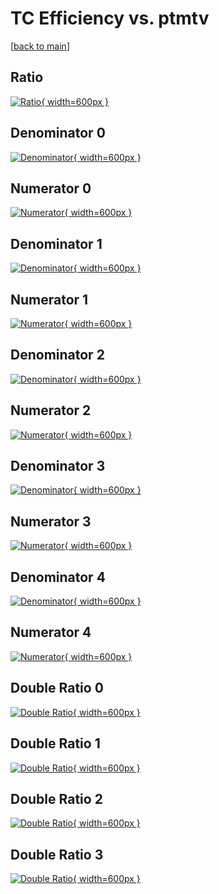 # TC Efficiency vs. ptmtv

[[back to main](./)]



## Ratio

[![Ratio](../mtv/var/TC_vtr_321_-1_eff_ptmtv.png){ width=600px }](../mtv/var/TC_vtr_321_-1_eff_ptmtv.pdf)

## Denominator 0

[![Denominator](../mtv/den/TC_vtr_321_-1_eff_ptmtv_den0.png){ width=600px }](../mtv/den/TC_vtr_321_-1_eff_ptmtv_den0.pdf)

## Numerator 0

[![Numerator](../mtv/num/TC_vtr_321_-1_eff_ptmtv_num0.png){ width=600px }](../mtv/num/TC_vtr_321_-1_eff_ptmtv_num0.pdf)

## Denominator 1

[![Denominator](../mtv/den/TC_vtr_321_-1_eff_ptmtv_den1.png){ width=600px }](../mtv/den/TC_vtr_321_-1_eff_ptmtv_den1.pdf)

## Numerator 1

[![Numerator](../mtv/num/TC_vtr_321_-1_eff_ptmtv_num1.png){ width=600px }](../mtv/num/TC_vtr_321_-1_eff_ptmtv_num1.pdf)

## Denominator 2

[![Denominator](../mtv/den/TC_vtr_321_-1_eff_ptmtv_den2.png){ width=600px }](../mtv/den/TC_vtr_321_-1_eff_ptmtv_den2.pdf)

## Numerator 2

[![Numerator](../mtv/num/TC_vtr_321_-1_eff_ptmtv_num2.png){ width=600px }](../mtv/num/TC_vtr_321_-1_eff_ptmtv_num2.pdf)

## Denominator 3

[![Denominator](../mtv/den/TC_vtr_321_-1_eff_ptmtv_den3.png){ width=600px }](../mtv/den/TC_vtr_321_-1_eff_ptmtv_den3.pdf)

## Numerator 3

[![Numerator](../mtv/num/TC_vtr_321_-1_eff_ptmtv_num3.png){ width=600px }](../mtv/num/TC_vtr_321_-1_eff_ptmtv_num3.pdf)

## Denominator 4

[![Denominator](../mtv/den/TC_vtr_321_-1_eff_ptmtv_den4.png){ width=600px }](../mtv/den/TC_vtr_321_-1_eff_ptmtv_den4.pdf)

## Numerator 4

[![Numerator](../mtv/num/TC_vtr_321_-1_eff_ptmtv_num4.png){ width=600px }](../mtv/num/TC_vtr_321_-1_eff_ptmtv_num4.pdf)

## Double Ratio 0

[![Double Ratio](../mtv/ratio/TC_vtr_321_-1_eff_ptmtv_ratio0.png){ width=600px }](../mtv/ratio/TC_vtr_321_-1_eff_ptmtv_ratio0.pdf)

## Double Ratio 1

[![Double Ratio](../mtv/ratio/TC_vtr_321_-1_eff_ptmtv_ratio1.png){ width=600px }](../mtv/ratio/TC_vtr_321_-1_eff_ptmtv_ratio1.pdf)

## Double Ratio 2

[![Double Ratio](../mtv/ratio/TC_vtr_321_-1_eff_ptmtv_ratio2.png){ width=600px }](../mtv/ratio/TC_vtr_321_-1_eff_ptmtv_ratio2.pdf)

## Double Ratio 3

[![Double Ratio](../mtv/ratio/TC_vtr_321_-1_eff_ptmtv_ratio3.png){ width=600px }](../mtv/ratio/TC_vtr_321_-1_eff_ptmtv_ratio3.pdf)

